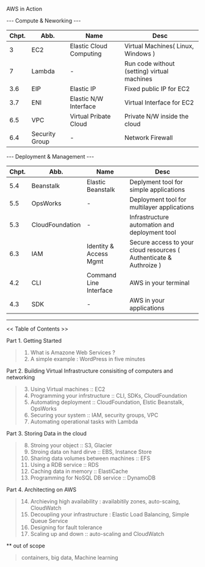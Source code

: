 AWS in Action

--- Compute & Neworking ---

| Chpt. | Abb.           | Name                    | Desc                                        |
| ----- | -------------- | ----------------------- | ------------------------------------------- |
| 3     | EC2            | Elastic Cloud Computing | Virtual Machines( Linux, Windows )          |
| 7     | Lambda         | -                       | Run code without (setting) virtual machines |
| 3.6   | EIP            | Elastic IP              | Fixed public IP for EC2                     |
| 3.7   | ENI            | Elastic N/W Interface   | Virtual Interface for EC2                   |
| 6.5   | VPC            | Virtual Pribate Cloud   | Private N/W inside the cloud                |
| 6.4   | Security Group | -                       | Network Firewall                            |

--- Deployment & Management ---

| Chpt. | Abb.            | Name                   | Desc                                                               |
| ----- | --------------- | ---------------------- | ------------------------------------------------------------------ |
| 5.4   | Beanstalk       | Elastic Beanstalk      | Deplyment tool for simple applications                             |
| 5.5   | OpsWorks        | -                      | Deployment tool for multilayer applications                        |
| 5.3   | CloudFoundation | -                      | Infrastructure automation and deployment tool                      |
| 6.3   | IAM             | Identity & Access Mgmt | Secure access to your cloud resources ( Authenticate & Authroize ) |
| 4.2   | CLI             | Command Line Interface | AWS in your terminal                                               |
| 4.3   | SDK             | -                      | AWS in your applications                                           |

---

<< Table of Contents >>

Part 1. Getting Started

> 1.  What is Amazone Web Services ?
> 2.  A simple example : WordPress in five minutes

Part 2. Building Virtual Infrastructure consisiting of computers and networking

> 3. Using Virtual machines :: EC2
> 4. Programming your infrstructure :: CLI, SDKs, CloudFoundation
> 5. Automating deployment :: CloudFoundation, Elstic Beanstalk, OpsWorks
> 6. Securing your system :: IAM, security groups, VPC
> 7. Automating operational tasks with Lambda

Part 3. Storing Data in the cloud

> 8. Stroing your object :: S3, Glacier
> 9. Stroing data on hard dirve :: EBS, Instance Store
> 10. Sharing data volumes between machines :: EFS
> 11. Using a RDB service :: RDS
> 12. Caching data in memory :: ElastiCache
> 13. Programming for NoSQL DB service :: DynamoDB

Part 4. Architecting on AWS

> 14. Archieving high availability : availabitily zones, auto-scaing, CloudWatch
> 15. Decoupling your infrastructure : Elastic Load Balancing, Simple Queue Service
> 16. Designing for fault tolerance
> 17. Scaling up and down :: auto-scaling and CloudWatch

\*\*
out of scope

> containers, big data, Machine learning
